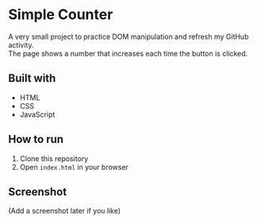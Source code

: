 # Simple Counter

A very small project to practice DOM manipulation and refresh my GitHub activity.  
The page shows a number that increases each time the button is clicked.  

## Built with
- HTML
- CSS
- JavaScript

## How to run
1. Clone this repository  
2. Open `index.html` in your browser  

## Screenshot
(Add a screenshot later if you like)

 
